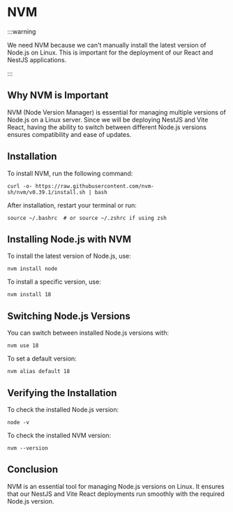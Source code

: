 # NVM

:::warning

We need NVM because we can't manually install the latest version of Node.js on Linux. This is important for the deployment of our React and NestJS applications.

:::

## Why NVM is Important

NVM (Node Version Manager) is essential for managing multiple versions of Node.js on a Linux server. Since we will be deploying NestJS and Vite React, having the ability to switch between different Node.js versions ensures compatibility and ease of updates.

## Installation

To install NVM, run the following command:

```
curl -o- https://raw.githubusercontent.com/nvm-sh/nvm/v0.39.1/install.sh | bash
```

After installation, restart your terminal or run:

```
source ~/.bashrc  # or source ~/.zshrc if using zsh
```

## Installing Node.js with NVM

To install the latest version of Node.js, use:

```
nvm install node
```

To install a specific version, use:

```
nvm install 18
```

## Switching Node.js Versions

You can switch between installed Node.js versions with:

```
nvm use 18
```

To set a default version:

```
nvm alias default 18
```

## Verifying the Installation

To check the installed Node.js version:

```
node -v
```

To check the installed NVM version:

```
nvm --version
```

## Conclusion

NVM is an essential tool for managing Node.js versions on Linux. It ensures that our NestJS and Vite React deployments run smoothly with the required Node.js version.
